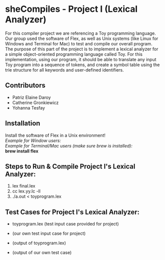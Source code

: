 # sheCompiles - Project I (Lexical Analyzer)
For this compiler project we are referencing a Toy programming language. Our group used the software of Flex, as well as Unix systems (like Linux for Windows and Terminal for Mac) to test and compile our overall program. The purpose of this part of the project is to implement a lexical analyzer for a simple object-oriented programming language called Toy. For this implementation, using our program, it should be able to translate any input Toy program into a sequence of tokens, and create a symbol table using the trie structure for all keywords and user-defined identifiers.

## Contributors
- Patriz Elaine Daroy
- Catherine Gronkiewicz
- Yohanna Tesfay

## Installation
Install the software of Flex in a Unix environment! <br/>
*Example for Window users:* <br/>
*Example for Terminal/Mac users (make sure brew is installed):* <br/>
**brew install flex**

## Steps to Run & Compile Project I's Lexical Analyzer:
1. lex final.lex
2. cc lex.yy.lc -ll
3. ./a.out < toyprogram.lex

## Test Cases for Project I's Lexical Analyzer:
- toyprogram.lex (test input case provided for project) <br/>
- (our own test input case for project) <br/>

- (output of toyprogram.lex)
- (output of our own test case)
